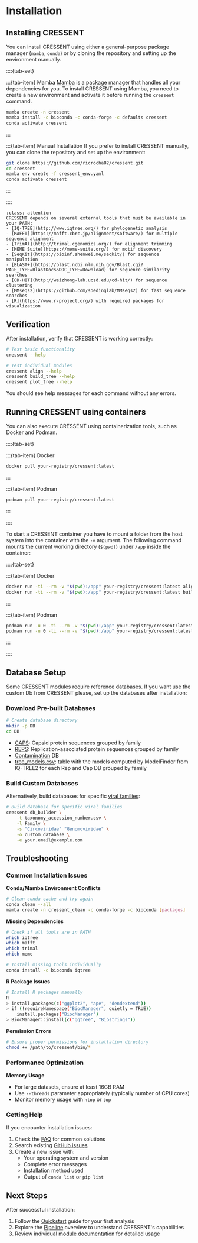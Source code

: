 # Installation

## Installing CRESSENT

You can install CRESSENT using either a general-purpose package manager (`mamba`, `conda`) or by cloning the repository and setting up the environment manually.

::::{tab-set}

:::{tab-item} Mamba
[Mamba](https://mamba.readthedocs.io/en/latest/) is a package manager that handles all your dependencies for you. To install CRESSENT using Mamba, you need to create a new environment and activate it before running the `cressent` command.

```bash
mamba create -n cressent 
mamba install -c bioconda -c conda-forge -c defaults cressent 
conda activate cressent
```
:::

:::{tab-item} Manual Installation
If you prefer to install CRESSENT manually, you can clone the repository and set up the environment:

```bash
git clone https://github.com/ricrocha82/cressent.git
cd cressent
mamba env create -f cressent_env.yaml
conda activate cressent
```
:::

::::

```{admonition} Dependencies
:class: attention
CRESSENT depends on several external tools that must be available in your PATH:
- [IQ-TREE](http://www.iqtree.org/) for phylogenetic analysis
- [MAFFT](https://mafft.cbrc.jp/alignment/software/) for multiple sequence alignment
- [TrimAl](http://trimal.cgenomics.org/) for alignment trimming
- [MEME Suite](https://meme-suite.org/) for motif discovery
- [SeqKit](https://bioinf.shenwei.me/seqkit/) for sequence manipulation
- [BLAST+](https://blast.ncbi.nlm.nih.gov/Blast.cgi?PAGE_TYPE=BlastDocs&DOC_TYPE=Download) for sequence similarity searches
- [CD-HIT](http://weizhong-lab.ucsd.edu/cd-hit/) for sequence clustering
- [MMseqs2](https://github.com/soedinglab/MMseqs2) for fast sequence searches
- [R](https://www.r-project.org/) with required packages for visualization
```

## Verification

After installation, verify that CRESSENT is working correctly:

```bash
# Test basic functionality
cressent --help

# Test individual modules
cressent align --help
cressent build_tree --help
cressent plot_tree --help
```

You should see help messages for each command without any errors.

## Running CRESSENT using containers

You can also execute CRESSENT using containerization tools, such as Docker and Podman.

::::{tab-set}

:::{tab-item} Docker
```bash
docker pull your-registry/cressent:latest
```
:::

:::{tab-item} Podman
```bash
podman pull your-registry/cressent:latest
```
:::

::::

To start a CRESSENT container you have to mount a folder from the host system into the container with the `-v` argument. The following command mounts the current working directory (`$(pwd)`) under `/app` inside the container:

::::{tab-set}

:::{tab-item} Docker
```bash
docker run -ti --rm -v "$(pwd):/app" your-registry/cressent:latest align --help
docker run -ti --rm -v "$(pwd):/app" your-registry/cressent:latest build_tree input.fasta output/
```
:::

:::{tab-item} Podman
```bash
podman run -u 0 -ti --rm -v "$(pwd):/app" your-registry/cressent:latest align --help
podman run -u 0 -ti --rm -v "$(pwd):/app" your-registry/cressent:latest build_tree input.fasta output/
```
:::

::::

## Database Setup

Some CRESSENT modules require reference databases. If you want use the custom Db from CRESSENT please, set up the databases after installation:

### Download Pre-built Databases

```bash
# Create database directory
mkdir -p DB
cd DB
```
- [CAPS](https://github.com/ricrocha82/cressent/tree/main/DB/caps): Capsid protein sequences grouped by family
- [REPS](https://github.com/ricrocha82/cressent/tree/main/DB/reps): Replication-associated protein sequences grouped by family
- [Contamination](https://github.com/ricrocha82/cressent/blob/main/DB/contaminant/contaminant_db.fasta) DB
- [tree_models.csv](https://github.com/ricrocha82/cressent/blob/main/DB/taxonomy_accession_number.csv): table with the models computed by ModelFinder from IQ-TREE2 for each Rep and Cap DB grouped by family

### Build Custom Databases

Alternatively, build databases for specific [viral families](https://github.com/ricrocha82/cressent/blob/main/DB/taxonomy_accession_number.csv):

```bash
# Build database for specific viral families
cressent db_builder \
    -t taxonomy_accession_number.csv \
    -l Family \
    -s "Circoviridae" "Genomoviridae" \
    -o custom_database \
    -e your.email@example.com
```

## Troubleshooting

### Common Installation Issues

**Conda/Mamba Environment Conflicts**
```bash
# Clean conda cache and try again
conda clean --all
mamba create -n cressent_clean -c conda-forge -c bioconda [packages]
```

**Missing Dependencies**
```bash
# Check if all tools are in PATH
which iqtree
which mafft
which trimal
which meme

# Install missing tools individually
conda install -c bioconda iqtree
```

**R Package Issues**
```bash
# Install R packages manually
R
> install.packages(c("ggplot2", "ape", "dendextend"))
> if (!requireNamespace("BiocManager", quietly = TRUE))
    install.packages("BiocManager")
> BiocManager::install(c("ggtree", "Biostrings"))
```

**Permission Errors**
```bash
# Ensure proper permissions for installation directory
chmod +x /path/to/cressent/bin/*
```

### Performance Optimization

**Memory Usage**
- For large datasets, ensure at least 16GB RAM
- Use `--threads` parameter appropriately (typically number of CPU cores)
- Monitor memory usage with `htop` or `top`

### Getting Help

If you encounter installation issues:

1. Check the [FAQ](faq.md) for common solutions
2. Search existing [GitHub issues](https://github.com/ricrocha82/cressent/issues)
3. Create a new issue with:
   - Your operating system and version
   - Complete error messages
   - Installation method used
   - Output of `conda list` or `pip list`

## Next Steps

After successful installation:

1. Follow the [Quickstart](quickstart.md) guide for your first analysis
2. Explore the [Pipeline](pipeline.md) overview to understand CRESSENT's capabilities
3. Review individual [module documentation](modules/align.md) for detailed usage